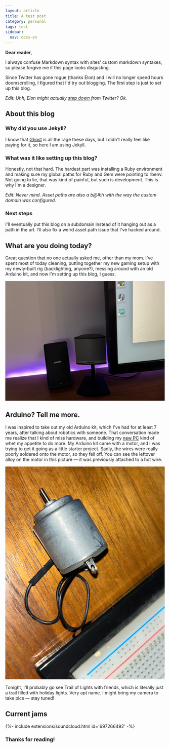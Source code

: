```yaml
---
layout: article
title: A test post
category: personal
tags: test
sidebar:
  nav: docs-en
---
```


**Dear reader,**

I always confuse Markdown syntax with sites' custom markdown syntaxes, so please forgive me if this page looks disgusting.

Since Twitter has gone rogue (thanks Elon) and I will no longer spend hours doomscrolling, I figured that I'd try out blogging. The first step is just to set up this blog.

*Edit: Uhh, Elon might actually [step down](https://twitter.com/elonmusk/status/1604617643973124097?t=EMZo5sZ5DXP5tfXSXzQtLg&s=19) from Twitter? Ok.*

## About this blog

### Why did you use Jekyll?
I know that [Ghost](https://ghost.org/) is all the rage these days, but I didn't really feel like paying for it, so here I am using Jekyll.

### What was it like setting up this blog?
Honestly, not that hard. The hardest part was installing a Ruby environment and making sure my global paths for Ruby and Gem were pointing to rbenv. Not going to lie, that was kind of painful, but such is development. This is why I'm a designer.

*Edit: Never mind. Asset paths are also a b@#!h with the way the custom domain was configured.*

### Next steps
I'll eventually put this blog on a subdomain instead of it hanging out as a path in the url. I'll also fix a weird asset path issue that I've hacked around.

## What are you doing today?
Great question that no one actually asked me, other than my mom. I've spent most of today cleaning, putting together my new gaming setup with my newly-built rig (backlighting, anyone?), messing around with an old Arduino kit, and now I'm setting up this blog, I guess.

![purple backlighting on a work desk](/assets/img/backlights.jpg)

## Arduino? Tell me more.
I was inspired to take out my old Arduino kit, which I've had for at least 7 years, after talking about robotics with someone. That conversation made me realize that I kind of miss hardware, and building my [new PC](https://pcpartpicker.com/user/imthereal/saved/L8ch7P) kind of whet my appetite to do more. My Arduino kit came with a motor, and I was trying to get it going as a little starter project. Sadly, the wires were really poorly soldered onto the motor, so they fell off. You can see the leftover alloy on the motor in this picture — it was previously attached to a hot wire.

![motor with detached wire](/assets/img/motor.jpg)

Tonight, I'll probably go see Trail of Lights with friends, which is literally just a trail filled with holiday lights. Very apt name. I might bring my camera to take pics — stay tuned!

## Current jams

<div>{%- include extensions/soundcloud.html id='697266492' -%}</div>


### Thanks for reading!

